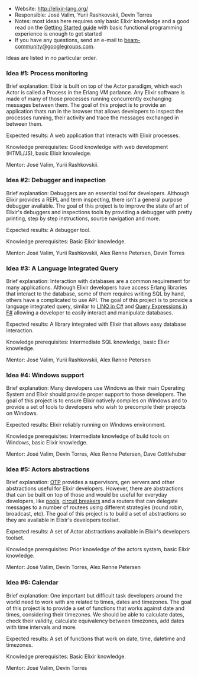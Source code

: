 * Website: http://elixir-lang.org/
* Responsible: José Valim, Yurii Rashkovskii, Devin Torres
* Notes: most ideas here requires only basic Elixir knowledge and a good read on the [Getting Started guide](http://elixir-lang.org/getting_started/1.html) with basic functional programming experience is enough to get started
* If you have any questions, send an e-mail to beam-community@googlegroups.com.

Ideas are listed in no particular order.

### Idea #1: Process monitoring

Brief explanation: Elixir is built on top of the Actor paradigm, which each Actor is called a Process in the Erlang VM parlance. Any Elixir software is made of many of those processes running concurrently exchanging messages between them. The goal of this project is to provide an application thats run in the browser that allows developers to inspect the processes running, their activity and trace the messages exchanged in between them.

Expected results: A web application that interacts with Elixir processes.

Knowledge prerequisites: Good knowledge with web development (HTML/JS), basic Elixir knowledge.

Mentor: José Valim, Yurii Rashkovskii.

### Idea #2: Debugger and inspection

Brief explanation: Debuggers are an essential tool for developers. Although Elixir provides a REPL and term inspecting, there isn't a general purpose debugger available. The goal of this project is to improve the state of art of Elixir's debuggers and inspections tools by providing a debugger with pretty printing, step by step instructions, source navigation and more.

Expected results: A debugger tool.

Knowledge prerequisites: Basic Elixir knowledge.

Mentor: José Valim, Yurii Rashkovskii, Alex Rønne Petersen, Devin Torres

### Idea #3: A Language Integrated Query

Brief explanation: Interaction with databases are a common requirement for many applications. Although Elixir developers have access Erlang libraries that interact to the database, some of them requires writing SQL by hand, others have a complicated to use API. The goal of this project is to provide a language integrated query, similar to [LINQ in C#](http://msdn.microsoft.com/en-us/library/vstudio/bb397926.aspx) and [Query Expressions in F#](http://msdn.microsoft.com/en-us/library/vstudio/hh225374.aspx) allowing a developer to easily interact and manipulate databases.

Expected results: A library integrated with Elixir that allows easy database interaction.

Knowledge prerequisites: Intermediate SQL knowledge, basic Elixir knowledge.

Mentor: José Valim, Yurii Rashkovskii, Alex Rønne Petersen

### Idea #4: Windows support

Brief explanation: Many developers use Windows as their main Operating System and Elixir should provide proper support to those developers. The goal of this project is to ensure Elixir natively compiles on Windows and to provide a set of tools to developers who wish to precompile their projects on Windows.

Expected results: Elixir reliably running on Windows environment.

Knowledge prerequisites: Intermediate knowledge of build tools on Windows, basic Elixir knowledge.

Mentor: José Valim, Devin Torres, Alex Rønne Petersen, Dave Cottlehuber

### Idea #5: Actors abstractions

Brief explanation: [OTP](http://en.wikipedia.org/wiki/Open_Telecom_Platform) provides a supervisors, gen servers and other abstractions useful for Elixir developers. However, there are abstractions that can be built on top of those and would be useful for everyday developers, like [pools](https://github.com/devinus/poolboy), [circuit breakers](http://doc.akka.io/docs/akka/snapshot/common/circuitbreaker.html) and a routers that can delegate messages to a number of routees using different strategies (round robin, broadcast, etc). The goal of this project is to build a set of abstractions so they are available in Elixir's developers toolset.

Expected results: A set of Actor abstractions available in Elixir's developers toolset.

Knowledge prerequisites: Prior knowledge of the actors system, basic Elixir knowledge.

Mentor: José Valim, Devin Torres, Alex Rønne Petersen

### Idea #6: Calendar

Brief explanation: One important but difficult task developers around the world need to work with are related to times, dates and timezones. The goal of this project is to provide a set of functions that works against date and times, considering their timezones. We should be able to calculate dates, check their validity, calculate equivalency between timezones, add dates with time intervals and more. 

Expected results: A set of functions that work on date, time, datetime and timezones.

Knowledge prerequisites: Basic Elixir knowledge.

Mentor: José Valim, Devin Torres